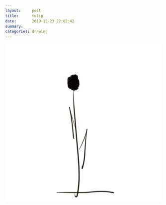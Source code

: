 ```yaml
---
layout:     post
title:      tulip
date:       2019-12-23 22:02:42
summary:    
categories: drawing
---
```

![tulip](/images/diary/tulip.png ".")
